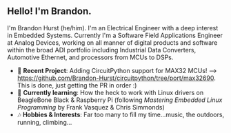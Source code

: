 ## Hello! I'm Brandon. 

I'm Brandon Hurst (he/him). I'm an Electrical Engineer with a deep interest in Embedded Systems. Currently I'm a Software Field Applications Engineer at Analog Devices, working on all manner of digital products and software within the broad ADI portfolio including Industrial Data Converters, Automotive Ethernet, and processors from MCUs to DSPs.  

- 🔭 **Recent Project**:      Adding CircuitPython support for MAX32 MCUs! --> https://github.com/Brandon-Hurst/circuitpython/tree/port/max32690. This is done, just getting the PR in order :)
- 🌱 **Currently learning**:   How the heck to work with Linux drivers on BeagleBone Black & Raspberry Pi (following _Mastering Embedded Linux Programming_ by Frank Vasquez & Chris Simmonds)
- 🎶 **Hobbies & Interests**:    Far too many to fill my time...music, the outdoors, running, climbing...
